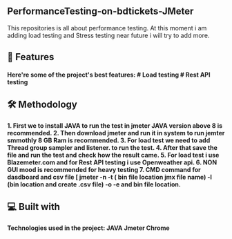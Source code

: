 <h2>PerformanceTesting-on-bdtickets-JMeter</h2> 
<p>This repositories is all about performance testing. At this moment i am adding load testing and Stress testing near future i will try to add more.</p>
 
 
<h2>🧐 Features </h2>
<h4>
  Here're some of the project's best features:
    # Load testing
    # Rest API testing
</h4>

<h2>🛠️ Methodology</h2>
<h4>
  1. First we to install JAVA to run the test in jmeter JAVA version above 8 is recommended.
  2. Then download jmeter and run it in system to run jemter smmothly 8 GB Ram is recommended.
3. For load test we need to add Thread group sampler and listener. to run the test.
4. After that save the file and run the test and check how the result came.
5. For load test i use Blazemeter.com and for Rest API testing i use Openweather api.
6. NON GUI mood is recommended for heavy testing
7. CMD command for dasdboard and csv file [ jmeter -n -t ( bin file location jmx file name) -l (bin location and create .csv file) -o -e and bin file location.
</h4>

<h2>💻 Built with </h2>
<h4>
  Technologies used in the project:
JAVA
Jmeter
Chrome
</h4>
